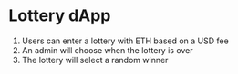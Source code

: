 # Lottery dApp

1. Users can enter a lottery with ETH based on a USD fee
2. An admin will choose when the lottery is over
3. The lottery will select a random winner
